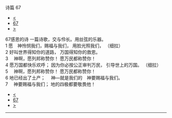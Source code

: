 ﻿





 诗篇 67




* [<](bible/PSA066.md)
* [67](bible/PSA.md)
* [>](bible/PSA068.md)



 
67感恩的诗 一篇诗歌，交与伶长。用丝弦的乐器。  
1 愿　神怜悯我们，赐福与我们， 用脸光照我们， （细拉）   
2 好叫世界得知你的道路， 万国得知你的救恩。  
3 　神啊，愿列邦称赞你！ 愿万民都称赞你！     
4 愿万国都快乐欢呼； 因为你必按公正审判万民， 引导世上的万国。 （细拉）   
5 　神啊，愿列邦称赞你！ 愿万民都称赞你！     
6 地已经出了土产； 　神—就是我们的　神要赐福与我们。  
7 　神要赐福与我们； 地的四极都要敬畏他！ 
* [<](bible/PSA066.md)
* [67](bible/PSA.md)
* [>](bible/PSA068.md)





---









